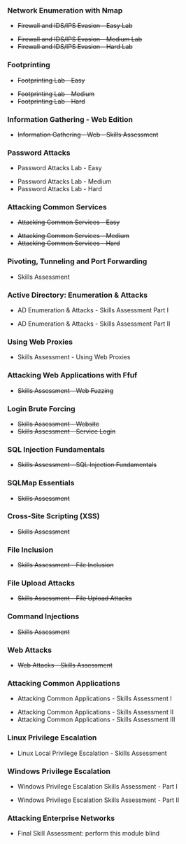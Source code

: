 ### Network Enumeration with Nmap

* ~~Firewall and IDS/IPS Evasion - Easy Lab~~
- ~~Firewall and IDS/IPS Evasion - Medium Lab~~
- ~~Firewall and IDS/IPS Evasion - Hard Lab~~
### Footprinting

* ~~Footprinting Lab - Easy~~
- ~~Footprinting Lab - Medium~~
- ~~Footprinting Lab - Hard~~
### Information Gathering - Web Edition

* ~~Information Gathering - Web - Skills Assessment~~
### Password Attacks

* Password Attacks Lab - Easy
- Password Attacks Lab - Medium
- Password Attacks Lab - Hard
### Attacking Common Services

* ~~Attacking Common Services - Easy~~
- ~~Attacking Common Services - Medium~~
- ~~Attacking Common Services - Hard~~
### Pivoting, Tunneling and Port Forwarding

* Skills Assessment
### Active Directory: Enumeration & Attacks

* AD Enumeration & Attacks - Skills Assessment Part I
- AD Enumeration & Attacks - Skills Assessment Part II
### Using Web Proxies

* Skills Assessment - Using Web Proxies
### Attacking Web Applications with Ffuf

* ~~Skills Assessment - Web Fuzzing~~
### Login Brute Forcing

- ~~Skills Assessment - Website~~
- ~~Skills Assessment - Service Login~~
### SQL Injection Fundamentals

* ~~Skills Assessment - SQL Injection Fundamentals~~
### SQLMap Essentials

* ~~Skills Assessment~~
### Cross-Site Scripting (XSS)

* ~~Skills Assessment~~
### File Inclusion

* ~~Skills Assessment - File Inclusion~~
### File Upload Attacks

* ~~Skills Assessment - File Upload Attacks~~
### Command Injections

* ~~Skills Assessment~~
### Web Attacks

* ~~Web Attacks - Skills Assessment~~
### Attacking Common Applications

* Attacking Common Applications - Skills Assessment I
- Attacking Common Applications - Skills Assessment II
- Attacking Common Applications - Skills Assessment III
### Linux Privilege Escalation

* Linux Local Privilege Escalation - Skills Assessment
### Windows Privilege Escalation

* Windows Privilege Escalation Skills Assessment - Part I
- Windows Privilege Escalation Skills Assessment - Part II
### Attacking Enterprise Networks

* Final Skill Assessment: perform this module blind
